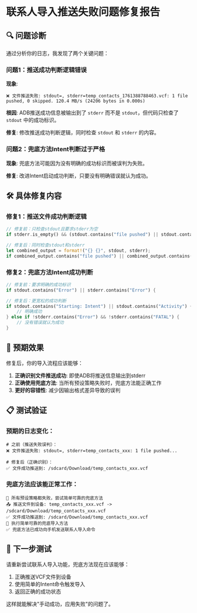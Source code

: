 # 联系人导入推送失败问题修复报告

## 🔍 问题诊断

通过分析你的日志，我发现了两个关键问题：

### 问题1：推送成功判断逻辑错误
**现象**: 
```
❌ 文件推送失败: stdout=, stderr=temp_contacts_1761388788463.vcf: 1 file pushed, 0 skipped. 120.4 MB/s (24206 bytes in 0.000s)
```

**根因**: ADB推送成功信息被输出到了 `stderr` 而不是 `stdout`，但代码只检查了 `stdout` 中的成功标识。

**修复**: 修改推送成功判断逻辑，同时检查 `stdout` 和 `stderr` 的内容。

### 问题2：兜底方法Intent判断过于严格
**现象**: 兜底方法可能因为没有明确的成功标识而被误判为失败。

**修复**: 改进Intent启动成功判断，只要没有明确错误就认为成功。

## 🛠️ 具体修复内容

### 修复1：推送文件成功判断逻辑
```rust
// 修复前：只检查stdout且要求stderr为空
if stderr.is_empty() && (stdout.contains("file pushed") || stdout.contains("bytes in")) {

// 修复后：同时检查stdout和stderr
let combined_output = format!("{} {}", stdout, stderr);
if combined_output.contains("file pushed") || combined_output.contains("bytes in") {
```

### 修复2：兜底方法Intent成功判断
```rust
// 修复前：要求明确的成功标识
if stdout.contains("Error") || stderr.contains("Error") {

// 修复后：更宽松的成功判断
if stdout.contains("Starting: Intent") || stdout.contains("Activity") {
    // 明确成功
} else if !stderr.contains("Error") && !stderr.contains("FATAL") {
    // 没有错误就认为成功
}
```

## 🎯 预期效果

修复后，你的导入流程应该能够：

1. **正确识别文件推送成功**: 即使ADB将推送信息输出到stderr
2. **正确使用兜底方法**: 当所有预设策略失败时，兜底方法能正确工作
3. **更好的容错性**: 减少因输出格式差异导致的误判

## 📋 测试验证

### 预期的日志变化：
```
# 之前（推送失败误判）：
❌ 文件推送失败: stdout=, stderr=temp_contacts_xxx: 1 file pushed...

# 修复后（正确识别）：
✅ 文件成功推送到: /sdcard/Download/temp_contacts_xxx.vcf
```

### 兜底方法应该能正常工作：
```
🔧 所有预设策略都失败，尝试简单可靠的兜底方法
📤 推送文件到设备: temp_contacts_xxx.vcf -> /sdcard/Download/temp_contacts_xxx.vcf
✅ 文件成功推送到: /sdcard/Download/temp_contacts_xxx.vcf
🔧 执行简单可靠的兜底导入方法
✅ 兜底方法已成功向手机发送联系人导入命令
```

## 🚀 下一步测试

请重新尝试联系人导入功能，兜底方法现在应该能够：

1. 正确推送VCF文件到设备
2. 使用简单的Intent命令触发导入
3. 返回正确的成功状态

这样就能解决"手动成功，应用失败"的问题了。